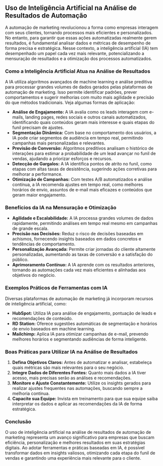 ## Uso de Inteligência Artificial na Análise de Resultados de Automação

A automação de marketing revolucionou a forma como empresas interagem com seus clientes, tornando processos mais eficientes e personalizados. No entanto, para garantir que essas ações automatizadas realmente gerem resultados, é fundamental analisar dados e métricas de desempenho de forma precisa e estratégica. Nesse contexto, a inteligência artificial (IA) tem desempenhado um papel cada vez mais relevante, potencializando a mensuração de resultados e a otimização dos processos automatizados.

### Como a Inteligência Artificial Atua na Análise de Resultados

A IA utiliza algoritmos avançados de machine learning e análise preditiva para processar grandes volumes de dados gerados pelas plataformas de automação de marketing. Isso permite identificar padrões, prever comportamentos e sugerir melhorias com muito mais agilidade e precisão do que métodos tradicionais. Veja algumas formas de aplicação:

- **Análise de Engajamento:** A IA avalia como os leads interagem com e-mails, landing pages, redes sociais e outros canais automatizados, identificando quais conteúdos geram mais interesse e quais etapas do funil precisam de ajustes.
- **Segmentação Dinâmica:** Com base no comportamento dos usuários, a IA pode criar segmentos de audiência em tempo real, permitindo campanhas mais personalizadas e relevantes.
- **Previsão de Conversão:** Algoritmos preditivos analisam o histórico de interações para estimar a probabilidade de um lead avançar no funil de vendas, ajudando a priorizar esforços e recursos.
- **Detecção de Gargalos:** A IA identifica pontos de atrito no funil, como etapas com altas taxas de desistência, sugerindo ações corretivas para melhorar a performance.
- **Otimização de Campanhas:** Com testes A/B automatizados e análise contínua, a IA recomenda ajustes em tempo real, como melhores horários de envio, assuntos de e-mail mais eficazes e conteúdos que geram maior engajamento.

### Benefícios da IA na Mensuração e Otimização

- **Agilidade e Escalabilidade:** A IA processa grandes volumes de dados rapidamente, permitindo análises em tempo real mesmo em campanhas de grande escala.
- **Precisão nas Decisões:** Reduz o risco de decisões baseadas em achismos, fornecendo insights baseados em dados concretos e tendências de comportamento.
- **Personalização Avançada:** Permite criar jornadas do cliente altamente personalizadas, aumentando as taxas de conversão e a satisfação do público.
- **Aprimoramento Contínuo:** A IA aprende com os resultados anteriores, tornando as automações cada vez mais eficientes e alinhadas aos objetivos do negócio.

### Exemplos Práticos de Ferramentas com IA

Diversas plataformas de automação de marketing já incorporam recursos de inteligência artificial, como:

- **HubSpot:** Utiliza IA para análise de engajamento, pontuação de leads e recomendações de conteúdo.
- **RD Station:** Oferece sugestões automáticas de segmentação e horários de envio baseados em machine learning.
- **Mailchimp:** Aplica IA para otimizar campanhas de e-mail, prevendo melhores horários e segmentando audiências de forma inteligente.

### Boas Práticas para Utilizar IA na Análise de Resultados

1. **Defina Objetivos Claros:** Antes de automatizar e analisar, estabeleça quais métricas são mais relevantes para o seu negócio.
2. **Integre Dados de Diferentes Fontes:** Quanto mais dados a IA tiver acesso, mais precisas serão as análises e recomendações.
3. **Monitore e Ajuste Constantemente:** Utilize os insights gerados para realizar ajustes frequentes nas automações, buscando sempre a melhoria contínua.
4. **Capacite sua Equipe:** Invista em treinamento para que sua equipe saiba interpretar os dados e aplicar as recomendações da IA de forma estratégica.

### Conclusão

O uso de inteligência artificial na análise de resultados de automação de marketing representa um avanço significativo para empresas que buscam eficiência, personalização e melhores resultados em suas estratégias digitais. Ao adotar ferramentas e práticas baseadas em IA, é possível transformar dados em insights valiosos, otimizando cada etapa do funil de vendas e garantindo uma experiência mais relevante para o cliente.